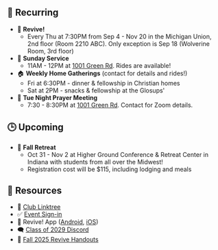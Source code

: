 ## 🔁 Recurring
- 🙌 **Revive!**
    - Every Thu at 7:30PM from Sep 4 - Nov 20 in the Michigan Union, 2nd floor (Room 2210 ABC). Only exception is Sep 18 (Wolverine Room, 3rd floor)
- 🙌 **Sunday Service**
    - 11AM - 12PM at [1001 Green Rd](https://maps.app.goo.gl/oLEnSGYD7tf69Gjz7). Rides are available!
- 🏠 **Weekly Home Gatherings** (contact for details and rides!)
    - Fri at 6:30PM - dinner & fellowship in Christian homes
    - Sat at 2PM - snacks & fellowship at the Glosups'
- 🙏 **Tue Night Prayer Meeting**
    - 7:30 - 8:30PM at [1001 Green Rd](https://maps.app.goo.gl/oLEnSGYD7tf69Gjz7). Contact for Zoom details.

## 🕒 Upcoming
- 🍂 **Fall Retreat**
    - Oct 31 - Nov 2 at Higher Ground Conference & Retreat Center in Indiana with students from all over the Midwest!
    - Registration cost will be $115, including lodging and meals

## 📖 Resources
- 🌳 [Club Linktree](https://linktr.ee/christiansatumich)
- ✅ [Event Sign-in](https://forms.gle/4wrtjGVQqxFntNsu8)
- 📱 Revive! App ([Android](https://play.google.com/store/apps/details?id=com.newandromo.dev2292363.app3300238&pcampaignid=web_share), [iOS](https://apps.apple.com/us/app/revive/id6473073801?platform=iphone))
- 🗨️ [Class of 2029 Discord](https://discord.gg/U2QwskUS)
- 📄 [Fall 2025 Revive Handouts](https://drive.google.com/drive/folders/1ivJbiD3V8Mfn-tpily6VfRTTB4dAFBDS?usp=sharing)
